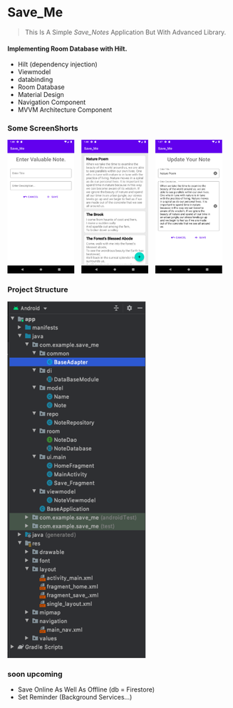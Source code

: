 <!-- heading -->
# Save_Me


<!-- Blockquote -->
<!-- Strong -->
>  This Is A Simple _Save_Notes_ Application But With Advanced Library.

#### Implementing Room Database with Hilt.

<!------------
-->


<!--ul-->
* Hilt (dependency injection)
* Viewmodel
* databinding
* Room Database
* Material Design
* Navigation Component
* MVVM Architecture Component


### Some ScreenShorts

<p float="left">
<img src ="/sample_images/img3.png" width="150" height="300"> &nbsp;&nbsp;
<img src ="/sample_images/img1.png" width="150" height="300"> &nbsp;&nbsp;
<img src ="/sample_images/img2.png" width="150" height="300"> &nbsp;&nbsp;
</p>


### Project Structure
<p float="left">
<img src ="/sample_images/img4.png" width="310" height="800"> &nbsp;&nbsp;
</p>


### soon upcoming
<!--ul-->
* Save Online As Well As Offline (db = Firestore)
* Set Reminder (Background Services...)












